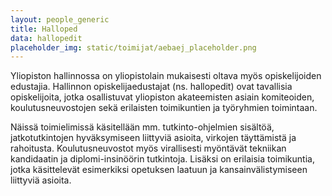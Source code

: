 ```yaml
---
layout: people_generic
title: Halloped
data: hallopedit
placeholder_img: static/toimijat/aebaej_placeholder.png
---
```

Yliopiston hallinnossa on yliopistolain mukaisesti oltava myös opiskelijoiden edustajia. Hallinnon opiskelijaedustajat (ns. hallopedit) ovat tavallisia opiskelijoita, jotka osallistuvat yliopiston akateemisten asiain komiteoiden, koulutusneuvostojen sekä erilaisten toimikuntien ja työryhmien toimintaan.

Näissä toimielimissä käsitellään mm. tutkinto-ohjelmien sisältöä, jatkotutkintojen hyväksymiseen liittyviä asioita, virkojen täyttämistä ja rahoitusta. Koulutusneuvostot myös virallisesti myöntävät tekniikan kandidaatin ja diplomi-insinöörin tutkintoja. Lisäksi on erilaisia toimikuntia, jotka käsittelevät esimerkiksi opetuksen laatuun ja kansainvälistymiseen liittyviä asioita.
